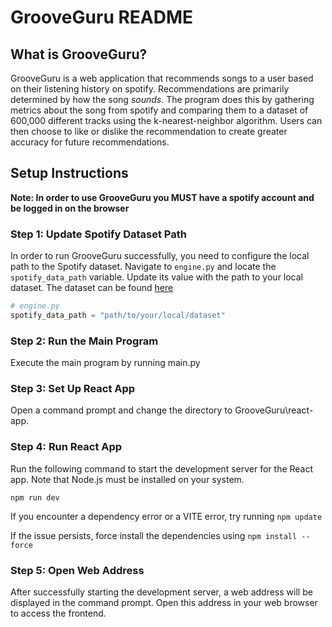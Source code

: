 # GrooveGuru README

## What is GrooveGuru?

GrooveGuru is a web application that recommends songs to a user based on their listening history on spotify. Recommendations are primarily determined by how the song *sounds*. The program does this by gathering metrics about the song from spotify and comparing them to a dataset of 600,000 different tracks using the k-nearest-neighbor algorithm. Users can then choose to like or dislike the recommendation to create greater accuracy for future recommendations. 

## Setup Instructions

**Note: In order to use GrooveGuru you MUST have a spotify account and be logged in on the browser**

### Step 1: Update Spotify Dataset Path
In order to run GrooveGuru successfully, you need to configure the local path to the Spotify dataset. Navigate to `engine.py` and locate the `spotify_data_path` variable. Update its value with the path to your local dataset. The dataset can be found [here](https://www.kaggle.com/datasets/yamaerenay/spotify-dataset-19212020-600k-tracks)

```python
# engine.py
spotify_data_path = "path/to/your/local/dataset"
```
### Step 2: Run the Main Program
Execute the main program by running main.py

### Step 3: Set Up React App
Open a command prompt and change the directory to GrooveGuru\react-app.

### Step 4: Run React App
Run the following command to start the development server for the React app. Note that Node.js must be installed on your system.

```commandline
npm run dev
```

If you encounter a dependency error or a VITE error, try running `npm update`

If the issue persists, force install the dependencies using `npm install --force`

### Step 5: Open Web Address
After successfully starting the development server, a web address will be displayed in the command prompt. Open this address in your web browser to access the frontend.
